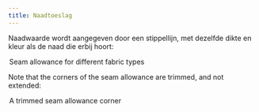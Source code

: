 ```yaml
---
title: Naadtoeslag
---
```


Naadwaarde wordt aangegeven door een stippellijn, met dezelfde dikte en kleur als de naad die erbij hoort:

<Legend part="saLines"> Seam allowance for different fabric types </Legend>

Note that the corners of the seam allowance are trimmed, and not extended:

<Legend part="sa"> A trimmed seam allowance corner </Legend>
